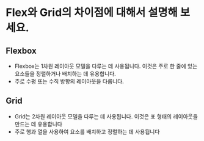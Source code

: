 # Flex와 Grid의 차이점에 대해서 설명해 보세요.

## Flexbox

-   Flexbox는 1차원 레이아웃 모델을 다루는 데 사용됩니다. 이것은 주로 한 줄에 있는 요소들을 정렬하거나 배치하는 데 유용합니다.
-   주로 수평 또는 수직 방향의 레이아웃을 다룹니다.

## Grid

-   Grid는 2차원 레이아웃 모델을 다루는 데 사용됩니다. 이것은 표 형태의 레이아웃을 만드는 데 유용합니다
-   주로 행과 열을 사용하여 요소를 배치하고 정렬하는 데 사용됩니다
